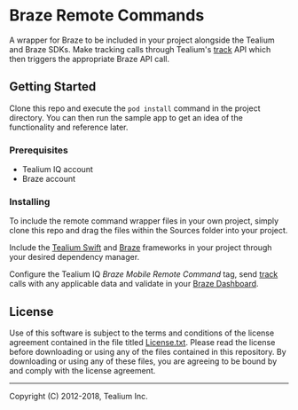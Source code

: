# Braze Remote Commands

A wrapper for Braze to be included in your project alongside the Tealium and Braze SDKs. Make tracking calls through Tealium's [track](https://docs.tealium.com/platforms/swift/track/) API which then triggers the appropriate Braze API call.

## Getting Started

Clone this repo and execute the `pod install` command in the project directory. You can then run the sample app to get an idea of the functionality and reference later. 

### Prerequisites

* Tealium IQ account
* Braze account 

### Installing

To include the remote command wrapper files in your own project, simply clone this repo and drag the files within the Sources folder into your project. 

Include the [Tealium Swift](https://docs.tealium.com/platforms/swift/install/) and [Braze](https://www.braze.com/docs/developer_guide/platform_integration_guides/ios/initial_sdk_setup/initial_sdk_setup/) frameworks in your project through your desired dependency manager.

Configure the Tealium IQ _Braze Mobile Remote Command_ tag, send [track](https://docs.tealium.com/platforms/swift/track/) calls with any applicable data and validate in your [Braze Dashboard](https://dashboard.braze.com/sign_in).

## License

Use of this software is subject to the terms and conditions of the license agreement contained in the file titled [License.txt](License.txt). Please read the license before downloading or using any of the files contained in this repository. By downloading or using any of these files, you are agreeing to be bound by and comply with the license agreement.

___

Copyright (C) 2012-2018, Tealium Inc.

